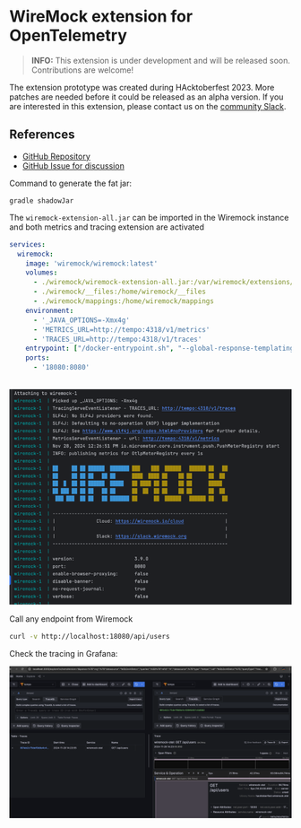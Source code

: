 # WireMock extension for OpenTelemetry

> **INFO:** This extension is under development and will be released soon.
> Contributions are welcome!

The extension prototype was created during HAcktoberfest 2023.
More patches are needed before it could be released as an alpha version.
If you are interested in this extension,
please contact us on the [community Slack](https://slack.wiremock.org/).

## References

- [GitHub Repository](https://github.com/wiremock/wiremock-otel-extension)
- [GitHub Issue for discussion](https://github.com/wiremock/wiremock/issues/2416)

Command to generate the fat jar:
```shell
gradle shadowJar
```
The `wiremock-extension-all.jar` can be imported in the Wiremock instance
and both metrics and tracing extension are activated
```yaml
services:
  wiremock:
    image: 'wiremock/wiremock:latest'
    volumes:
      - ./wiremock/wiremock-extension-all.jar:/var/wiremock/extensions/wiremock-extension.jar
      - ./wiremock/__files:/home/wiremock/__files
      - ./wiremock/mappings:/home/wiremock/mappings
    environment:
      - '_JAVA_OPTIONS=-Xmx4g'
      - 'METRICS_URL=http://tempo:4318/v1/metrics'
      - 'TRACES_URL=http://tempo:4318/v1/traces'
    entrypoint: ["/docker-entrypoint.sh", "--global-response-templating"]
    ports:
      - '18080:8080'
      
```

![wiremock.png](docs/wiremock.png)

Call any endpoint from Wiremock
```bash
curl -v http://localhost:18080/api/users
```

Check the tracing in Grafana:

![tracing.png](docs/tracing.png)